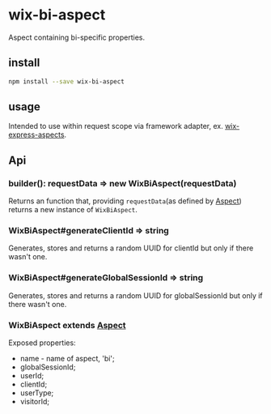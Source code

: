 # wix-bi-aspect

Aspect containing bi-specific properties.

## install

```bash
npm install --save wix-bi-aspect
```

## usage

Intended to use within request scope via framework adapter, ex. [wix-express-aspects](../wix-express-aspects).

## Api
### builder(): requestData => new WixBiAspect(requestData)
Returns an function that, providing `requestData`(as defined by [Aspect](../wix-aspects)) returns a new instance of `WixBiAspect`.

### WixBiAspect#generateClientId => string
Generates, stores and returns a random UUID for clientId but only if there wasn't one.

### WixBiAspect#generateGlobalSessionId => string
Generates, stores and returns a random UUID for globalSessionId but only if there wasn't one.

### WixBiAspect extends [Aspect](../wix-aspects)
Exposed properties:
 - name - name of aspect, 'bi';
 - globalSessionId;
 - userId;
 - clientId;
 - userType;
 - visitorId;
